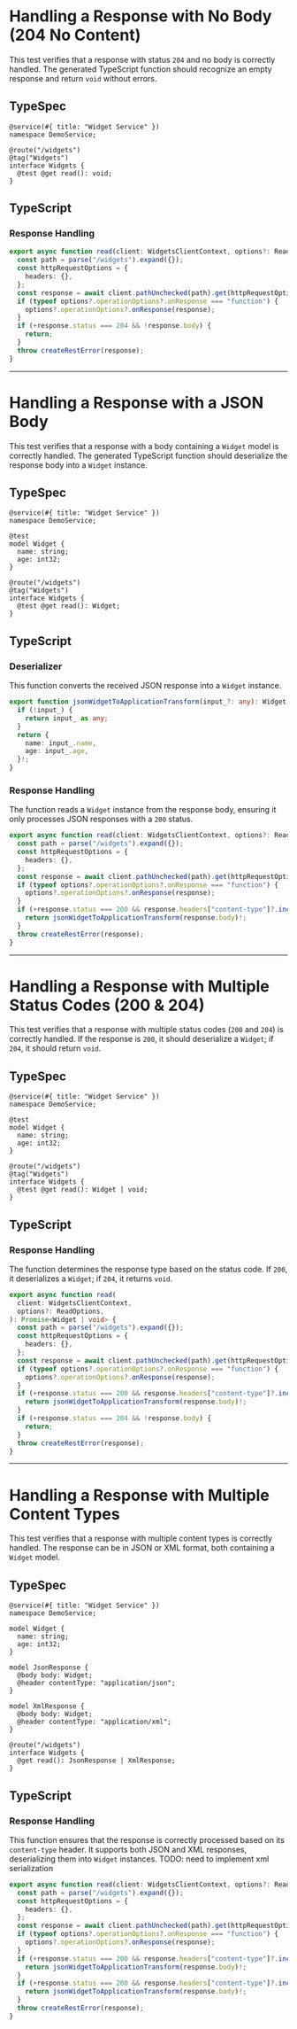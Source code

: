 # **Handling a Response with No Body (204 No Content)**

This test verifies that a response with status `204` and no body is correctly handled. The generated TypeScript function should recognize an empty response and return `void` without errors.

## **TypeSpec**

```tsp
@service(#{ title: "Widget Service" })
namespace DemoService;

@route("/widgets")
@tag("Widgets")
interface Widgets {
  @test @get read(): void;
}
```

## **TypeScript**

### **Response Handling**

```ts src/api/widgetsClient/widgetsClientOperations.ts function read
export async function read(client: WidgetsClientContext, options?: ReadOptions): Promise<void> {
  const path = parse("/widgets").expand({});
  const httpRequestOptions = {
    headers: {},
  };
  const response = await client.pathUnchecked(path).get(httpRequestOptions);
  if (typeof options?.operationOptions?.onResponse === "function") {
    options?.operationOptions?.onResponse(response);
  }
  if (+response.status === 204 && !response.body) {
    return;
  }
  throw createRestError(response);
}
```

---

# **Handling a Response with a JSON Body**

This test verifies that a response with a body containing a `Widget` model is correctly handled. The generated TypeScript function should deserialize the response body into a `Widget` instance.

## **TypeSpec**

```tsp
@service(#{ title: "Widget Service" })
namespace DemoService;

@test
model Widget {
  name: string;
  age: int32;
}

@route("/widgets")
@tag("Widgets")
interface Widgets {
  @test @get read(): Widget;
}
```

## **TypeScript**

### **Deserializer**

This function converts the received JSON response into a `Widget` instance.

```ts src/models/internal/serializers.ts function jsonWidgetToApplicationTransform
export function jsonWidgetToApplicationTransform(input_?: any): Widget {
  if (!input_) {
    return input_ as any;
  }
  return {
    name: input_.name,
    age: input_.age,
  }!;
}
```

### **Response Handling**

The function reads a `Widget` instance from the response body, ensuring it only processes JSON responses with a `200` status.

```ts src/api/widgetsClient/widgetsClientOperations.ts function read
export async function read(client: WidgetsClientContext, options?: ReadOptions): Promise<Widget> {
  const path = parse("/widgets").expand({});
  const httpRequestOptions = {
    headers: {},
  };
  const response = await client.pathUnchecked(path).get(httpRequestOptions);
  if (typeof options?.operationOptions?.onResponse === "function") {
    options?.operationOptions?.onResponse(response);
  }
  if (+response.status === 200 && response.headers["content-type"]?.includes("application/json")) {
    return jsonWidgetToApplicationTransform(response.body)!;
  }
  throw createRestError(response);
}
```

---

# **Handling a Response with Multiple Status Codes (200 & 204)**

This test verifies that a response with multiple status codes (`200` and `204`) is correctly handled. If the response is `200`, it should deserialize a `Widget`; if `204`, it should return `void`.

## **TypeSpec**

```tsp
@service(#{ title: "Widget Service" })
namespace DemoService;

@test
model Widget {
  name: string;
  age: int32;
}

@route("/widgets")
@tag("Widgets")
interface Widgets {
  @test @get read(): Widget | void;
}
```

## **TypeScript**

### **Response Handling**

The function determines the response type based on the status code. If `200`, it deserializes a `Widget`; if `204`, it returns `void`.

```ts src/api/widgetsClient/widgetsClientOperations.ts function read
export async function read(
  client: WidgetsClientContext,
  options?: ReadOptions,
): Promise<Widget | void> {
  const path = parse("/widgets").expand({});
  const httpRequestOptions = {
    headers: {},
  };
  const response = await client.pathUnchecked(path).get(httpRequestOptions);
  if (typeof options?.operationOptions?.onResponse === "function") {
    options?.operationOptions?.onResponse(response);
  }
  if (+response.status === 200 && response.headers["content-type"]?.includes("application/json")) {
    return jsonWidgetToApplicationTransform(response.body)!;
  }
  if (+response.status === 204 && !response.body) {
    return;
  }
  throw createRestError(response);
}
```

---

# **Handling a Response with Multiple Content Types**

This test verifies that a response with multiple content types is correctly handled. The response can be in JSON or XML format, both containing a `Widget` model.

## **TypeSpec**

```tsp
@service(#{ title: "Widget Service" })
namespace DemoService;

model Widget {
  name: string;
  age: int32;
}

model JsonResponse {
  @body body: Widget;
  @header contentType: "application/json";
}

model XmlResponse {
  @body body: Widget;
  @header contentType: "application/xml";
}

@route("/widgets")
interface Widgets {
  @get read(): JsonResponse | XmlResponse;
}
```

## **TypeScript**

### **Response Handling**

This function ensures that the response is correctly processed based on its `content-type` header. It supports both JSON and XML responses, deserializing them into `Widget` instances.
TODO: need to implement xml serialization

```ts src/api/widgetsClient/widgetsClientOperations.ts function read
export async function read(client: WidgetsClientContext, options?: ReadOptions): Promise<Widget> {
  const path = parse("/widgets").expand({});
  const httpRequestOptions = {
    headers: {},
  };
  const response = await client.pathUnchecked(path).get(httpRequestOptions);
  if (typeof options?.operationOptions?.onResponse === "function") {
    options?.operationOptions?.onResponse(response);
  }
  if (+response.status === 200 && response.headers["content-type"]?.includes("application/json")) {
    return jsonWidgetToApplicationTransform(response.body)!;
  }
  if (+response.status === 200 && response.headers["content-type"]?.includes("application/xml")) {
    return jsonWidgetToApplicationTransform(response.body)!;
  }
  throw createRestError(response);
}
```
